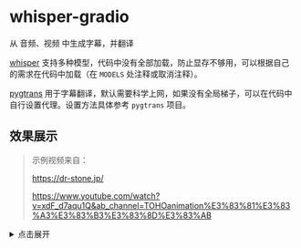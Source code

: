 # whisper-gradio
从 音频、视频 中生成字幕，并翻译

[whisper](https://github.com/openai/whisper) 支持多种模型，代码中没有全部加载，防止显存不够用，可以根据自己的需求在代码中加载（在 `MODELS` 处注释或取消注释）。

[pygtrans](https://github.com/foyoux/pygtrans) 用于字幕翻译，默认需要科学上网，如果没有全局梯子，可以在代码中自行设置代理。设置方法具体参考 `pygtrans` 项目。 


## 效果展示

> 示例视频来自：
>
> https://dr-stone.jp/
>
> https://www.youtube.com/watch?v=xdF_d7aqu1Q&ab_channel=TOHOanimation%E3%83%81%E3%83%A3%E3%83%B3%E3%83%8D%E3%83%AB

<details><summary>点击展开</summary>
<p>

![image](https://github.com/user-attachments/assets/736ae0a9-9616-4626-afdc-fcda4ba98317)

![image](https://github.com/user-attachments/assets/faffa95c-a7b3-4f5f-9ed7-c74f6a6f40a6)

![image](https://github.com/user-attachments/assets/4ec1e05f-84b4-4791-8ada-9b3d5b04da17)

</p>
</details>
